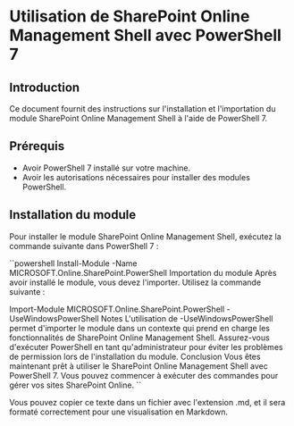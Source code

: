 # Utilisation de SharePoint Online Management Shell avec PowerShell 7

## Introduction

Ce document fournit des instructions sur l'installation et l'importation du module SharePoint Online Management Shell à l'aide de PowerShell 7.

## Prérequis

- Avoir PowerShell 7 installé sur votre machine.
- Avoir les autorisations nécessaires pour installer des modules PowerShell.

## Installation du module

Pour installer le module SharePoint Online Management Shell, exécutez la commande suivante dans PowerShell 7 :

``powershell
Install-Module -Name MICROSOFT.Online.SharePoint.PowerShell
Importation du module
Après avoir installé le module, vous devez l'importer. Utilisez la commande suivante :

Import-Module MICROSOFT.Online.SharePoint.PowerShell -UseWindowsPowerShell
Notes
L'utilisation de -UseWindowsPowerShell permet d'importer le module dans un contexte qui prend en charge les fonctionnalités de SharePoint Online Management Shell.
Assurez-vous d'exécuter PowerShell en tant qu'administrateur pour éviter les problèmes de permission lors de l'installation du module.
Conclusion
Vous êtes maintenant prêt à utiliser le SharePoint Online Management Shell avec PowerShell 7. Vous pouvez commencer à exécuter des commandes pour gérer vos sites SharePoint Online.
``

Vous pouvez copier ce texte dans un fichier avec l'extension .md, et il sera formaté correctement pour une visualisation en Markdown.




